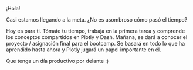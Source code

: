 <p>&iexcl;Hola!</p>

<p>Casi estamos llegando a la meta. &iquest;No es asombroso c&oacute;mo pas&oacute; el tiempo?</p>

<p>Hoy es para ti. T&oacute;mate tu tiempo, trabaja en la primera tarea y comprende los conceptos compartidos en Plotly y Dash. Ma&ntilde;ana, se dar&aacute; a conocer el proyecto / asignaci&oacute;n final para el bootcamp. Se basar&aacute; en todo lo que ha aprendido hasta ahora y Plotly jugar&aacute; un papel importante en &eacute;l.</p>

<p>Que tenga un d&iacute;a productivo por delante :)</p>
